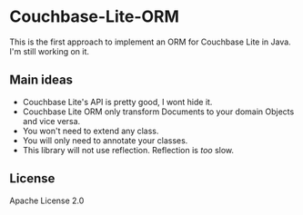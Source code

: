 # Couchbase-Lite-ORM

This is the first approach to implement an ORM for Couchbase Lite in Java. I'm still working on it.

## Main ideas
- Couchbase Lite's API is pretty good, I wont hide it.
- Couchbase Lite ORM only transform Documents to your domain Objects and vice versa.
- You won't need to extend any class.
- You will only need to annotate your classes.
- This library will not use reflection. Reflection is *too* slow.

## License
Apache License 2.0
